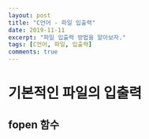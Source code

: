 ```yaml
---
layout: post
title: "C언어 - 파일 입출력"
date: 2019-11-11
excerpt: "파일 입출력 방법을 알아보자."
tags: [C언어, 파일, 입출력]
comments: true
---
```


# 기본적인 파일의 입출력

## fopen 함수

